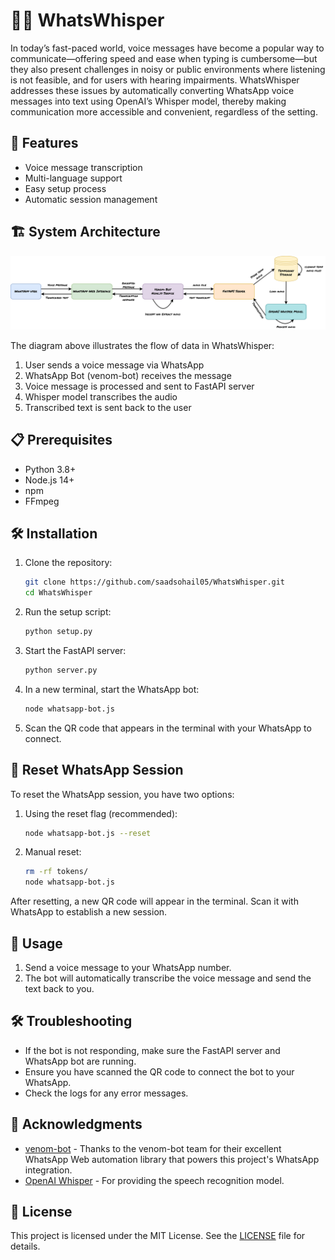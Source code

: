 # 🎤💬 WhatsWhisper

In today’s fast-paced world, voice messages have become a popular way to communicate—offering speed and ease when typing is cumbersome—but they also present challenges in noisy or public environments where listening is not feasible, and for users with hearing impairments. WhatsWhisper addresses these issues by automatically converting WhatsApp voice messages into text using OpenAI’s Whisper model, thereby making communication more accessible and convenient, regardless of the setting.

## 🚀 Features

- Voice message transcription
- Multi-language support
- Easy setup process
- Automatic session management

## 🏗️ System Architecture

<div align="center">
  <img src="media/diagram.png" alt="WhatsWhisper System Architecture">
</div>

The diagram above illustrates the flow of data in WhatsWhisper:
1. User sends a voice message via WhatsApp
2. WhatsApp Bot (venom-bot) receives the message
3. Voice message is processed and sent to FastAPI server
4. Whisper model transcribes the audio
5. Transcribed text is sent back to the user

## 📋 Prerequisites

- Python 3.8+
- Node.js 14+
- npm
- FFmpeg

## 🛠️ Installation

1. Clone the repository:
   ```bash
   git clone https://github.com/saadsohail05/WhatsWhisper.git
   cd WhatsWhisper
   ```

2. Run the setup script:
   ```bash
   python setup.py
   ```

3. Start the FastAPI server:
   ```bash
   python server.py
   ```

4. In a new terminal, start the WhatsApp bot:
   ```bash
   node whatsapp-bot.js
   ```

5. Scan the QR code that appears in the terminal with your WhatsApp to connect.

## 🔄 Reset WhatsApp Session

To reset the WhatsApp session, you have two options:

1. Using the reset flag (recommended):
   ```bash
   node whatsapp-bot.js --reset
   ```

2. Manual reset:
   ```bash
   rm -rf tokens/
   node whatsapp-bot.js
   ```

After resetting, a new QR code will appear in the terminal. Scan it with WhatsApp to establish a new session.

## 📖 Usage

1. Send a voice message to your WhatsApp number.
2. The bot will automatically transcribe the voice message and send the text back to you.

## 🛠️ Troubleshooting

- If the bot is not responding, make sure the FastAPI server and WhatsApp bot are running.
- Ensure you have scanned the QR code to connect the bot to your WhatsApp.
- Check the logs for any error messages.

## 🙏 Acknowledgments

- [venom-bot](https://github.com/orkestral/venom) - Thanks to the venom-bot team for their excellent WhatsApp Web automation library that powers this project's WhatsApp integration.
- [OpenAI Whisper](https://github.com/openai/whisper) - For providing the speech recognition model.

## 📄 License

This project is licensed under the MIT License. See the [LICENSE](LICENSE) file for details.

